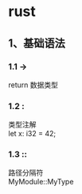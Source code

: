 # rust

## 1、基础语法
### 1.1 ->
return 数据类型

### 1.2 : 
类型注解  
let x: i32 = 42;  

### 1.3 ::
路径分隔符  
MyModule::MyType  


